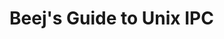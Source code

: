 Beej's Guide to Unix IPC
================================================================================
